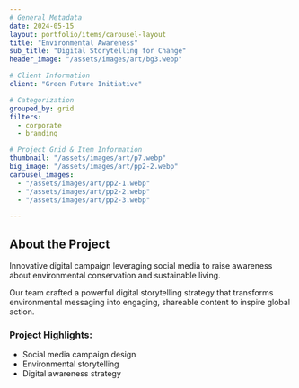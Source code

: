 ```yaml
---
# General Metadata
date: 2024-05-15
layout: portfolio/items/carousel-layout
title: "Environmental Awareness"
sub_title: "Digital Storytelling for Change"
header_image: "/assets/images/art/bg3.webp"

# Client Information
client: "Green Future Initiative"

# Categorization
grouped_by: grid
filters:
  - corporate
  - branding

# Project Grid & Item Information
thumbnail: "/assets/images/art/p7.webp"
big_image: "/assets/images/art/pp2-2.webp"
carousel_images:
  - "/assets/images/art/pp2-1.webp"
  - "/assets/images/art/pp2-2.webp"
  - "/assets/images/art/pp2-3.webp"

---
```


## About the Project
<p class="lead">Innovative digital campaign leveraging social media to raise awareness about environmental conservation and sustainable living.</p>

Our team crafted a powerful digital storytelling strategy that transforms environmental messaging into engaging, shareable content to inspire global action.

### Project Highlights:
- Social media campaign design
- Environmental storytelling
- Digital awareness strategy
